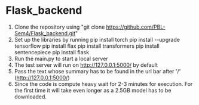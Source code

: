 # Flask_backend

1. Clone the repository using "git clone https://github.com/PBL-Sem4/Flask_backend.git"
2. Set up the libraries by running
     pip install torch
     pip install --upgrade tensorflow
     pip install flax
     pip install transformers
     pip install sentencepiece
     pip install flask
3. Run the main.py to start a local server
4. The test server will run on http://127.0.0.1:5000/ by default
5. Pass the text whose summary has to be found in the url bar after '/' (http://127.0.0.1:5000/<text whose summary you want>)
6. Since the code is compute heavy wait for 2-3 minutes for execution. For the first time it will take even longer as a 2.5GB model has to be downloaded.



